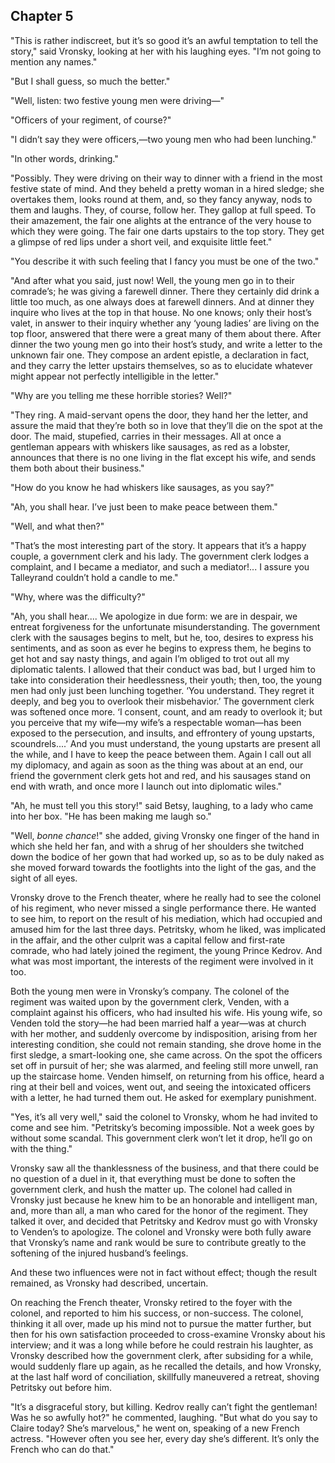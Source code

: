 ## Chapter 5


"This is rather indiscreet, but it’s so good it’s an awful temptation to
tell the story," said Vronsky, looking at her with his laughing eyes.
"I’m not going to mention any names."

"But I shall guess, so much the better."

"Well, listen: two festive young men were driving—"

"Officers of your regiment, of course?"

"I didn’t say they were officers,—two young men who had been lunching."

"In other words, drinking."

"Possibly. They were driving on their way to dinner with a friend in the
most festive state of mind. And they beheld a pretty woman in a hired
sledge; she overtakes them, looks round at them, and, so they fancy
anyway, nods to them and laughs. They, of course, follow her. They
gallop at full speed. To their amazement, the fair one alights at the
entrance of the very house to which they were going. The fair one darts
upstairs to the top story. They get a glimpse of red lips under a short
veil, and exquisite little feet."

"You describe it with such feeling that I fancy you must be one of the
two."

"And after what you said, just now! Well, the young men go in to their
comrade’s; he was giving a farewell dinner. There they certainly did
drink a little too much, as one always does at farewell dinners. And at
dinner they inquire who lives at the top in that house. No one knows;
only their host’s valet, in answer to their inquiry whether any ‘young
ladies’ are living on the top floor, answered that there were a great
many of them about there. After dinner the two young men go into their
host’s study, and write a letter to the unknown fair one. They compose
an ardent epistle, a declaration in fact, and they carry the letter
upstairs themselves, so as to elucidate whatever might appear not
perfectly intelligible in the letter."

"Why are you telling me these horrible stories? Well?"

"They ring. A maid-servant opens the door, they hand her the letter, and
assure the maid that they’re both so in love that they’ll die on the
spot at the door. The maid, stupefied, carries in their messages. All at
once a gentleman appears with whiskers like sausages, as red as a
lobster, announces that there is no one living in the flat except his
wife, and sends them both about their business."

"How do you know he had whiskers like sausages, as you say?"

"Ah, you shall hear. I’ve just been to make peace between them."

"Well, and what then?"

"That’s the most interesting part of the story. It appears that it’s a
happy couple, a government clerk and his lady. The government clerk
lodges a complaint, and I became a mediator, and such a mediator!... I
assure you Talleyrand couldn’t hold a candle to me."

"Why, where was the difficulty?"

"Ah, you shall hear.... We apologize in due form: we are in despair, we
entreat forgiveness for the unfortunate misunderstanding. The government
clerk with the sausages begins to melt, but he, too, desires to express
his sentiments, and as soon as ever he begins to express them, he begins
to get hot and say nasty things, and again I’m obliged to trot out all
my diplomatic talents. I allowed that their conduct was bad, but I urged
him to take into consideration their heedlessness, their youth; then,
too, the young men had only just been lunching together. ‘You
understand. They regret it deeply, and beg you to overlook their
misbehavior.’ The government clerk was softened once more. ‘I consent,
count, and am ready to overlook it; but you perceive that my wife—my
wife’s a respectable woman—has been exposed to the persecution, and
insults, and effrontery of young upstarts, scoundrels....’ And you must
understand, the young upstarts are present all the while, and I have to
keep the peace between them. Again I call out all my diplomacy, and
again as soon as the thing was about at an end, our friend the
government clerk gets hot and red, and his sausages stand on end with
wrath, and once more I launch out into diplomatic wiles."

"Ah, he must tell you this story!" said Betsy, laughing, to a lady who
came into her box. "He has been making me laugh so."

"Well, _bonne chance_!" she added, giving Vronsky one finger of the hand
in which she held her fan, and with a shrug of her shoulders she
twitched down the bodice of her gown that had worked up, so as to be
duly naked as she moved forward towards the footlights into the light of
the gas, and the sight of all eyes.

Vronsky drove to the French theater, where he really had to see the
colonel of his regiment, who never missed a single performance there. He
wanted to see him, to report on the result of his mediation, which had
occupied and amused him for the last three days. Petritsky, whom he
liked, was implicated in the affair, and the other culprit was a capital
fellow and first-rate comrade, who had lately joined the regiment, the
young Prince Kedrov. And what was most important, the interests of the
regiment were involved in it too.

Both the young men were in Vronsky’s company. The colonel of the
regiment was waited upon by the government clerk, Venden, with a
complaint against his officers, who had insulted his wife. His young
wife, so Venden told the story—he had been married half a year—was at
church with her mother, and suddenly overcome by indisposition, arising
from her interesting condition, she could not remain standing, she drove
home in the first sledge, a smart-looking one, she came across. On the
spot the officers set off in pursuit of her; she was alarmed, and
feeling still more unwell, ran up the staircase home. Venden himself, on
returning from his office, heard a ring at their bell and voices, went
out, and seeing the intoxicated officers with a letter, he had turned
them out. He asked for exemplary punishment.

"Yes, it’s all very well," said the colonel to Vronsky, whom he had
invited to come and see him. "Petritsky’s becoming impossible. Not a
week goes by without some scandal. This government clerk won’t let it
drop, he’ll go on with the thing."

Vronsky saw all the thanklessness of the business, and that there could
be no question of a duel in it, that everything must be done to soften
the government clerk, and hush the matter up. The colonel had called in
Vronsky just because he knew him to be an honorable and intelligent man,
and, more than all, a man who cared for the honor of the regiment. They
talked it over, and decided that Petritsky and Kedrov must go with
Vronsky to Venden’s to apologize. The colonel and Vronsky were both
fully aware that Vronsky’s name and rank would be sure to contribute
greatly to the softening of the injured husband’s feelings.

And these two influences were not in fact without effect; though the
result remained, as Vronsky had described, uncertain.

On reaching the French theater, Vronsky retired to the foyer with the
colonel, and reported to him his success, or non-success. The colonel,
thinking it all over, made up his mind not to pursue the matter further,
but then for his own satisfaction proceeded to cross-examine Vronsky
about his interview; and it was a long while before he could restrain
his laughter, as Vronsky described how the government clerk, after
subsiding for a while, would suddenly flare up again, as he recalled the
details, and how Vronsky, at the last half word of conciliation,
skillfully maneuvered a retreat, shoving Petritsky out before him.

"It’s a disgraceful story, but killing. Kedrov really can’t fight the
gentleman! Was he so awfully hot?" he commented, laughing. "But what do
you say to Claire today? She’s marvelous," he went on, speaking of a new
French actress. "However often you see her, every day she’s different.
It’s only the French who can do that."



